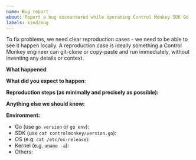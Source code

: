 ```yaml
---
name: Bug report
about: Report a bug encountered while operating Control Monkey SDK Go
labels: kind/bug
---
```


<!-- Please use this template while reporting a bug and provide as much info as possible. Not doing so may result in your bug not being addressed in a timely manner. Thanks! -->

To fix problems, we need clear reproduction cases - we need to be able to see it happen locally. A reproduction case is ideally something a Control Monkey engineer can git-clone or copy-paste and run immediately, without inventing any details or context.

**What happened**:

**What did you expect to happen**:

**Reproduction steps (as minimally and precisely as possible):**

**Anything else we should know:**

**Environment:**

- Go (use `go version` or `go env`):
- SDK (use `cat controlmonkey/version.go`):
- OS (e.g: `cat /etc/os-release`):
- Kernel (e.g. `uname -a`):
- Others:

